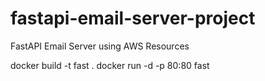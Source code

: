 # fastapi-email-server-project
FastAPI Email Server using AWS Resources

docker build -t fast .
docker run -d -p 80:80 fast
